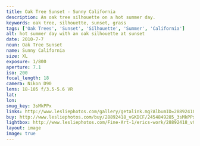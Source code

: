 ```yaml
---
title: Oak Tree Sunset - Sunny California
description: An oak tree silhouette on a hot summer day.
keywords: oak tree, silhouette, sunset, grass
tags: ['Oak Trees', 'Sunset', 'Silhouette', 'Summer', 'California']
alt: hot summer day with an oak silhouette at sunset
date: 2010-7-7
noun: Oak Tree Sunset
name: Sunny California
size: XL
exposure: 1/800
aperture: 7.1
iso: 200
focal_length: 18
camera: Nikon D90
lens: 18-105 f/3.5-5.6 VR
lat: 
lon: 
smug_key: 3sMkPPx
links: http://www.lesliephotos.com/gallery/getalink.mg?AlbumID=28892418&AlbumKey=vGKDCF&ImageID=2454849285&ImageKey=3sMkPPx&how=forum&Page=1
buy: http://www.lesliephotos.com/buy/28892418_vGKDCF/2454849285_3sMkPPx/
lightbox: http://www.lesliephotos.com/Fine-Art-1/erics-work/28892418_vGKDCF#!i=2454849285&k=3sMkPPx&lb=1&s=A
layout: image
image: true
---
```

